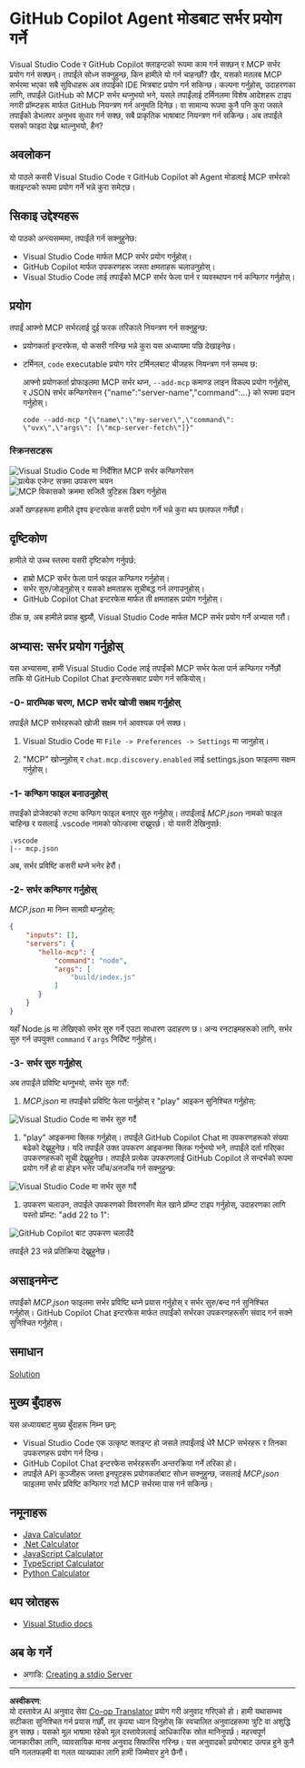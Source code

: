 <!--
CO_OP_TRANSLATOR_METADATA:
{
  "original_hash": "d940b5e0af75e3a3a4d1c3179120d1d9",
  "translation_date": "2025-08-26T17:32:29+00:00",
  "source_file": "03-GettingStarted/04-vscode/README.md",
  "language_code": "ne"
}
-->
# GitHub Copilot Agent मोडबाट सर्भर प्रयोग गर्ने

Visual Studio Code र GitHub Copilot क्लाइन्टको रूपमा काम गर्न सक्छन् र MCP सर्भर प्रयोग गर्न सक्छन्। तपाईंले सोध्न सक्नुहुन्छ, किन हामीले यो गर्न चाहन्छौं? खैर, यसको मतलब MCP सर्भरमा भएका सबै सुविधाहरू अब तपाईंको IDE भित्रबाट प्रयोग गर्न सकिन्छ। कल्पना गर्नुहोस्, उदाहरणका लागि, तपाईंले GitHub को MCP सर्भर थप्नुभयो भने, यसले तपाईंलाई टर्मिनलमा विशेष आदेशहरू टाइप नगरी प्रॉम्प्टहरू मार्फत GitHub नियन्त्रण गर्न अनुमति दिनेछ। वा सामान्य रूपमा कुनै पनि कुरा जसले तपाईंको डेभलपर अनुभव सुधार गर्न सक्छ, सबै प्राकृतिक भाषाबाट नियन्त्रण गर्न सकिन्छ। अब तपाईंले यसको फाइदा देख्न थाल्नुभयो, हैन?

## अवलोकन

यो पाठले कसरी Visual Studio Code र GitHub Copilot को Agent मोडलाई MCP सर्भरको क्लाइन्टको रूपमा प्रयोग गर्ने भन्ने कुरा समेट्छ।

## सिकाइ उद्देश्यहरू

यो पाठको अन्त्यसम्ममा, तपाईंले गर्न सक्नुहुनेछ:

- Visual Studio Code मार्फत MCP सर्भर प्रयोग गर्नुहोस्।
- GitHub Copilot मार्फत उपकरणहरू जस्ता क्षमताहरू चलाउनुहोस्।
- Visual Studio Code लाई तपाईंको MCP सर्भर फेला पार्न र व्यवस्थापन गर्न कन्फिगर गर्नुहोस्।

## प्रयोग

तपाईं आफ्नो MCP सर्भरलाई दुई फरक तरिकाले नियन्त्रण गर्न सक्नुहुन्छ:

- प्रयोगकर्ता इन्टरफेस, यो कसरी गरिन्छ भन्ने कुरा यस अध्यायमा पछि देखाइनेछ।
- टर्मिनल, `code` executable प्रयोग गरेर टर्मिनलबाट चीजहरू नियन्त्रण गर्न सम्भव छ:

  आफ्नो प्रयोगकर्ता प्रोफाइलमा MCP सर्भर थप्न, `--add-mcp` कमाण्ड लाइन विकल्प प्रयोग गर्नुहोस्, र JSON सर्भर कन्फिगरेसन {\"name\":\"server-name\",\"command\":...} को रूपमा प्रदान गर्नुहोस्।

  ```
  code --add-mcp "{\"name\":\"my-server\",\"command\": \"uvx\",\"args\": [\"mcp-server-fetch\"]}"
  ```

### स्क्रिनसटहरू

![Visual Studio Code मा निर्देशित MCP सर्भर कन्फिगरेसन](../../../../translated_images/chat-mode-agent.729a22473f822216dd1e723aaee1f7d4a2ede571ee0948037a2d9357a63b9d0b.ne.png)  
![प्रत्येक एजेन्ट सत्रमा उपकरण चयन](../../../../translated_images/agent-mode-select-tools.522c7ba5df0848f8f0d1e439c2e96159431bc620cb39ccf3f5dc611412fd0006.ne.png)  
![MCP विकासको क्रममा सजिलै त्रुटिहरू डिबग गर्नुहोस्](../../../../translated_images/mcp-list-servers.fce89eefe3f30032bed8952e110ab9d82fadf043fcfa071f7d40cf93fb1ea9e9.ne.png)  

अर्को खण्डहरूमा हामीले दृश्य इन्टरफेस कसरी प्रयोग गर्ने भन्ने कुरा थप छलफल गर्नेछौं।

## दृष्टिकोण

हामीले यो उच्च स्तरमा यसरी दृष्टिकोण गर्नुपर्छ:

- हाम्रो MCP सर्भर फेला पार्न फाइल कन्फिगर गर्नुहोस्।
- सर्भर सुरु/जोड्नुहोस् र यसको क्षमताहरू सूचीबद्ध गर्न लगाउनुहोस्।
- GitHub Copilot Chat इन्टरफेस मार्फत ती क्षमताहरू प्रयोग गर्नुहोस्।

ठीक छ, अब हामीले प्रवाह बुझ्यौं, Visual Studio Code मार्फत MCP सर्भर प्रयोग गर्ने अभ्यास गरौं।

## अभ्यास: सर्भर प्रयोग गर्नुहोस्

यस अभ्यासमा, हामी Visual Studio Code लाई तपाईंको MCP सर्भर फेला पार्न कन्फिगर गर्नेछौं ताकि यो GitHub Copilot Chat इन्टरफेसबाट प्रयोग गर्न सकियोस्।

### -0- प्रारम्भिक चरण, MCP सर्भर खोजी सक्षम गर्नुहोस्

तपाईंले MCP सर्भरहरूको खोजी सक्षम गर्न आवश्यक पर्न सक्छ।

1. Visual Studio Code मा `File -> Preferences -> Settings` मा जानुहोस्।  

1. "MCP" खोज्नुहोस् र `chat.mcp.discovery.enabled` लाई settings.json फाइलमा सक्षम गर्नुहोस्।

### -1- कन्फिग फाइल बनाउनुहोस्

तपाईंको प्रोजेक्टको रुटमा कन्फिग फाइल बनाएर सुरु गर्नुहोस्। तपाईंलाई *MCP.json* नामको फाइल चाहिन्छ र यसलाई .vscode नामको फोल्डरमा राख्नुपर्छ। यो यसरी देखिनुपर्छ:

```text
.vscode
|-- mcp.json
```

अब, सर्भर प्रविष्टि कसरी थप्ने भनेर हेरौं।

### -2- सर्भर कन्फिगर गर्नुहोस्

*MCP.json* मा निम्न सामग्री थप्नुहोस्:

```json
{
    "inputs": [],
    "servers": {
       "hello-mcp": {
           "command": "node",
           "args": [
               "build/index.js"
           ]
       }
    }
}
```

यहाँ Node.js मा लेखिएको सर्भर सुरु गर्ने एउटा साधारण उदाहरण छ। अन्य रनटाइमहरूको लागि, सर्भर सुरु गर्न उपयुक्त `command` र `args` निर्दिष्ट गर्नुहोस्।

### -3- सर्भर सुरु गर्नुहोस्

अब तपाईंले प्रविष्टि थप्नुभयो, सर्भर सुरु गरौं:

1. *MCP.json* मा तपाईंको प्रविष्टि फेला पार्नुहोस् र "play" आइकन सुनिश्चित गर्नुहोस्:

  ![Visual Studio Code मा सर्भर सुरु गर्दै](../../../../translated_images/vscode-start-server.8e3c986612e3555de47e5b1e37b2f3020457eeb6a206568570fd74a17e3796ad.ne.png)  

1. "play" आइकनमा क्लिक गर्नुहोस्। तपाईंले GitHub Copilot Chat मा उपकरणहरूको संख्या बढेको देख्नुहुनेछ। यदि तपाईंले उक्त उपकरण आइकनमा क्लिक गर्नुभयो भने, तपाईंले दर्ता गरिएका उपकरणहरूको सूची देख्नुहुनेछ। तपाईंले प्रत्येक उपकरणलाई GitHub Copilot ले सन्दर्भको रूपमा प्रयोग गर्ने हो वा होइन भनेर जाँच/अनजाँच गर्न सक्नुहुन्छ:

  ![Visual Studio Code मा सर्भर सुरु गर्दै](../../../../translated_images/vscode-tool.0b3bbea2fb7d8c26ddf573cad15ef654e55302a323267d8ee6bd742fe7df7fed.ne.png)

1. उपकरण चलाउन, तपाईंले उपकरणको विवरणसँग मेल खाने प्रॉम्प्ट टाइप गर्नुहोस्, उदाहरणका लागि यस्तो प्रॉम्प्ट: "add 22 to 1":

  ![GitHub Copilot बाट उपकरण चलाउँदै](../../../../translated_images/vscode-agent.d5a0e0b897331060518fe3f13907677ef52b879db98c64d68a38338608f3751e.ne.png)

  तपाईंले 23 भन्ने प्रतिक्रिया देख्नुहुनेछ।

## असाइनमेन्ट

तपाईंको *MCP.json* फाइलमा सर्भर प्रविष्टि थप्ने प्रयास गर्नुहोस् र सर्भर सुरु/बन्द गर्न सुनिश्चित गर्नुहोस्। GitHub Copilot Chat इन्टरफेस मार्फत तपाईंको सर्भरका उपकरणहरूसँग संवाद गर्न सक्ने सुनिश्चित गर्नुहोस्।

## समाधान

[Solution](./solution/README.md)

## मुख्य बुँदाहरू

यस अध्यायबाट मुख्य बुँदाहरू निम्न छन्:

- Visual Studio Code एक उत्कृष्ट क्लाइन्ट हो जसले तपाईंलाई धेरै MCP सर्भरहरू र तिनका उपकरणहरू प्रयोग गर्न दिन्छ।
- GitHub Copilot Chat इन्टरफेस सर्भरहरूसँग अन्तरक्रिया गर्ने तरिका हो।
- तपाईंले API कुञ्जीहरू जस्ता इनपुटहरू प्रयोगकर्ताबाट सोध्न सक्नुहुन्छ, जसलाई *MCP.json* फाइलमा सर्भर प्रविष्टि कन्फिगर गर्दा MCP सर्भरमा पास गर्न सकिन्छ।

## नमूनाहरू

- [Java Calculator](../samples/java/calculator/README.md)  
- [.Net Calculator](../../../../03-GettingStarted/samples/csharp)  
- [JavaScript Calculator](../samples/javascript/README.md)  
- [TypeScript Calculator](../samples/typescript/README.md)  
- [Python Calculator](../../../../03-GettingStarted/samples/python)  

## थप स्रोतहरू

- [Visual Studio docs](https://code.visualstudio.com/docs/copilot/chat/mcp-servers)

## अब के गर्ने

- अगाडि: [Creating a stdio Server](../05-stdio-server/README.md)  

---

**अस्वीकरण**:  
यो दस्तावेज़ AI अनुवाद सेवा [Co-op Translator](https://github.com/Azure/co-op-translator) प्रयोग गरी अनुवाद गरिएको हो। हामी यथासम्भव सटीकता सुनिश्चित गर्न प्रयास गर्छौं, तर कृपया ध्यान दिनुहोस् कि स्वचालित अनुवादहरूमा त्रुटि वा अशुद्धि हुन सक्छ। यसको मूल भाषामा रहेको मूल दस्तावेज़लाई आधिकारिक स्रोत मानिनुपर्छ। महत्त्वपूर्ण जानकारीका लागि, व्यावसायिक मानव अनुवाद सिफारिस गरिन्छ। यस अनुवादको प्रयोगबाट उत्पन्न हुने कुनै पनि गलतफहमी वा गलत व्याख्याका लागि हामी जिम्मेवार हुने छैनौं।